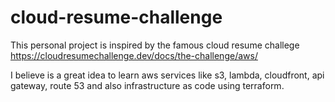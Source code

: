 # cloud-resume-challenge

This personal project is inspired by the famous
cloud resume challege https://cloudresumechallenge.dev/docs/the-challenge/aws/

I believe is a great idea to learn aws services like s3, lambda, cloudfront, api gateway, route 53
and also infrastructure as code using terraform.
